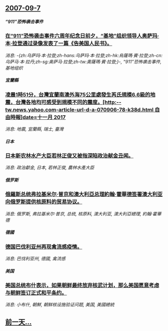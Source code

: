 ## [2007-09-7](/news/2007/09/7/index.md)

##### “911”恐怖袭击事件
### [在“911”恐怖袭击事件六周年纪念日前夕，“基地”组织领导人奥萨玛·本·拉登通过录像发表了一篇《告美国人民书》。](/news/2007/09/7/在-911-恐怖袭击事件六周年纪念日前夕-基地-组织领导人奥萨玛-本-拉登通过录像发表了一篇-告美国人民书.md)
_消息: -{zh:乌萨玛·本·拉登;zh-hans:乌萨玛·本·拉登;zh-hk:烏薩瑪·賓·拉登;zh-cn:乌萨马·本·拉丹;zh-sg:奥萨马·拉登;zh-tw:奧薩瑪·賓·拉登;}-, “911”恐怖袭击事件, 基地组织_

##### 宜蘭縣
### [凌晨1時51分，台灣宜蘭南澳外海75公里處發生芮氏規模6.6級的地震，台灣各地均可感受到規模不同的震度。[http:--tw.news.yahoo.com-article-url-d-a-070906-78-k38d.html 自由時報]date=十一月 2017 ](/news/2007/09/7/凌晨1時51分-台灣宜蘭南澳外海75公里處發生芮氏規模66級的地震-台灣各地均可感受到規模不同的震度-http.md)
_消息: 地震, 宜蘭縣, 瑞士, 臺灣_

##### 日本
### [日本新农林水产大臣若林正俊又被指深陷政治献金丑闻。](/news/2007/09/7/日本新农林水产大臣若林正俊又被指深陷政治献金丑闻.md)
_消息: 政治獻金, 日本, 若林正俊, 農林水產大臣_

##### 俄罗斯
### [俄羅斯总统弗拉基米尔·普京和澳大利亞总理約翰·霍華德签署澳大利亚向俄罗斯提供核原料的贸易协议。](/news/2007/09/7/俄羅斯总统弗拉基米尔-普京和澳大利亞总理約翰-霍華德签署澳大利亚向俄罗斯提供核原料的贸易协议.md)
_消息: 俄罗斯, 弗拉基米尔·普京, 总统, 核原料, 澳大利亚, 澳大利亞總理, 約翰·霍華德_

##### 德國
### [德国巴伐利亚州再现禽流感疫情。](/news/2007/09/7/德国巴伐利亚州再现禽流感疫情.md)
_消息: 巴伐利亚州, 德國, 禽流感_

##### 美国
### [美国总统布什表示，如果朝鲜最终放弃核武计划，那么美国愿意考虑与朝鲜签订正式和平条约。](/news/2007/09/7/美国总统布什表示-如果朝鲜最终放弃核武计划-那么美国愿意考虑与朝鲜签订正式和平条约.md)
_消息: 小布什, 朝鮮, 朝鲜核设施验证问题, 美国, 美國總統_

## [前一天...](/news/2007/09/6/index.md)

